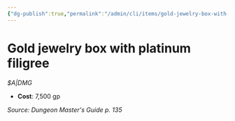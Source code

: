 ```yaml
---
{"dg-publish":true,"permalink":"/admin/cli/items/gold-jewelry-box-with-platinum-filigree/","tags":["compendium/src/5e/dmg","item/gear/a-dmg"],"updated":"2025-01-11T15:32:17.149+00:00"}
---
```


# Gold jewelry box with platinum filigree
*$A|DMG*  

- **Cost**: 7,500 gp

*Source: Dungeon Master's Guide p. 135*